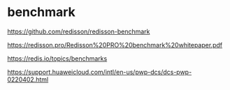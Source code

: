 # benchmark

https://github.com/redisson/redisson-benchmark

https://redisson.pro/Redisson%20PRO%20benchmark%20whitepaper.pdf

https://redis.io/topics/benchmarks

https://support.huaweicloud.com/intl/en-us/pwp-dcs/dcs-pwp-0220402.html



